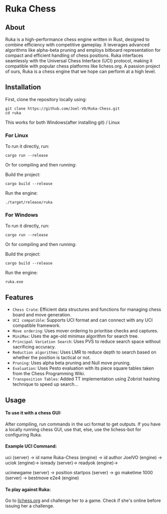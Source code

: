 # Ruka Chess #
## About ##
Ruka is a high-performance chess engine written in Rust, designed to combine efficiency with competitive gameplay. It leverages advanced algorithms like alpha-beta pruning and employs bitboard representation for compact and efficient handling of chess positions.
Ruka interfaces seamlessly with the Universal Chess Interface (UCI) protocol, making it compatible with popular chess platforms like lichess.org.
A passion project of ours, Ruka is a chess engine that we hope can perform at a high level.
## Installation ##
First, clone the repository locally using:

```shell
git clone https://github.com/Joel-VO/Ruka-Chess.git
cd ruka
```
This works for both Windows(after installing git) / Linux

### For Linux ###

To run it directly, run:
```shell
cargo run --release
```
Or for compiling and then running:

Build the project:

```shell
cargo build --release
```

Run the engine:
```shell
./target/release/ruka
```
### For Windows ###

To run it directly, run:
```shell
cargo run --release
```
Or for compiling and then running:

Build the project:
```shell
cargo build --release
```

Run the engine:
```shell
ruka.exe
```
## Features ##
* `Chess Crate`: Efficient data structures and functions for managing chess board and move generation.
* `UCI compatible`: Supports UCI format and can connect with any UCI compatible framework.
* `Move ordering`: Uses mover ordering to prioritise checks and captures.
* `MiniMax`: Uses the age-old minimax algorithm for search tree.
* `Principal Variation Search`: Uses PVS to reduce search space without sacrificing accuracy.
* `Reduction algorithms`: Uses LMR to reduce depth to search based on whether the position is tactical or not.
* `Pruning`: Uses alpha beta pruning and Null move pruning.
* `Evaluation`: Uses Pesto evaluation with its piece square tables taken from the Chess Programming Wiki. 
* `Transposition Tables`: Added TT implementation using Zobrist hashing technique to speed up search...

## Usage ##
#### To use it with a chess GUI:

After compiling, run commands in the uci format to get outputs. If you have a locally running chess GUI, use that, else, use the lichess-bot for configuring Ruka.

#### Example UCI Command: ####
uci (server) -> id name Ruka-Chess (engine) -> id author JoelVO (engine) -> uciok (engine)-> isready (server)-> readyok (engine)-> 

ucinewgame (server) -> position startpos (server) -> go maketime 1000 (server) -> bestmove e2e4 (engine)
#### To play against Ruka:
Go to [lichess.org](#https://lichess.org/@/Ruka-Chess) and challenge her to a game. Check if she's online before issuing her a challenge. 

